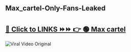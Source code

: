 
 ## Max_cartel-Only-Fans-Leaked

# <h2><a href="https://clipsfans.com/Max_cartel&ref=git">🔗 Click to LINKS ⏩⏩ 👉 🟢 Max cartel </a></h2>

<a href="https://clipsfans.com/Max_cartel&ref=git" rel="nofollow" data-target="animated-image.originalLink"><img src="https://i.ibb.co.com/xMMVF88/686577567.gif" alt="Viral Video Original" style="max-width: 100%; display: inline-block;" data-target="animated-image.originalImage"></a>
